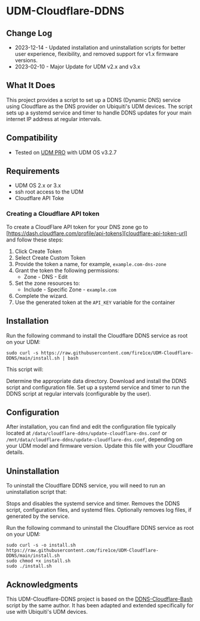 # UDM-Cloudflare-DDNS

## Change Log

- 2023-12-14 - Updated installation and uninstallation scripts for better user experience, flexibility, and removed support for v1.x firmware versions.
- 2023-02-10 - Major Update for UDM v2.x and v3.x

## What It Does

This project provides a script to set up a DDNS (Dynamic DNS) service using Cloudflare as the DNS provider on Ubiquiti's UDM devices. The script sets up a systemd service and timer to handle DDNS updates for your main internet IP address at regular intervals.

## Compatibility

- Tested on [UDM PRO][amz-udm-pro-url] with UDM OS v3.2.7

## Requirements

- UDM OS 2.x or 3.x
- ssh root access to the UDM
- Cloudflare API Toke

### Creating a Cloudflare API token

To create a CloudFlare API token for your DNS zone go to [https://dash.cloudflare.com/profile/api-tokens][cloudflare-api-token-url] and follow these steps:

1. Click Create Token
2. Select Create Custom Token
3. Provide the token a name, for example, `example.com-dns-zone`
4. Grant the token the following permissions:
   - Zone - DNS - Edit
5. Set the zone resources to:
   - Include - Specific Zone - `example.com`
6. Complete the wizard.
7. Use the generated token at the `API_KEY` variable for the container

## Installation

Run the following command to install the Cloudflare DDNS service as root on your UDM:

```shell
sudo curl -s https://raw.githubusercontent.com/fire1ce/UDM-Cloudflare-DDNS/main/install.sh | bash
```

This script will:

Determine the appropriate data directory.
Download and install the DDNS script and configuration file.
Set up a systemd service and timer to run the DDNS script at regular intervals (configurable by the user).

## Configuration

After installation, you can find and edit the configuration file typically located at `/data/cloudflare-ddns/update-cloudflare-dns.conf` or `/mnt/data/cloudflare-ddns/update-cloudflare-dns.conf`, depending on your UDM model and firmware version. Update this file with your Cloudflare details.

## Uninstallation

To uninstall the Cloudflare DDNS service, you will need to run an uninstallation script that:

Stops and disables the systemd service and timer.
Removes the DDNS script, configuration files, and systemd files.
Optionally removes log files, if generated by the service.

Run the following command to uninstall the Cloudflare DDNS service as root on your UDM:

```shell
sudo curl -s -o install.sh https://raw.githubusercontent.com/fire1ce/UDM-Cloudflare-DDNS/main/install.sh
sudo chmod +x install.sh
sudo ./install.sh
```

## Acknowledgments

This UDM-Cloudflare-DDNS project is based on the [DDNS-Cloudflare-Bash][DDNS-Cloudflare-Bash-git-url] script by the same author. It has been adapted and extended specifically for use with Ubiquiti's UDM devices.

<!-- --- -->

[amz-udm-pro-url]: https://amzn.to/3J4fezk 'Amazon Unifi UDM Pro'
[cloudflare-api-token-url]: https://dash.cloudflare.com/profile/api-tokens 'Cloudflare API Token'
[DDNS-Cloudflare-Bash-git-url]: https://github.com/fire1ce/DDNS-Cloudflare-Bash 'DDNS-Cloudflare-Bash'

<!-- --- -->
